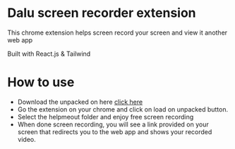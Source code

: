 # Dalu screen recorder extension
This chrome extension helps screen record your screen and view it another web app 

Built with React.js & Tailwind

# How to use

- Download the unpacked on here [click here](https://drive.google.com/drive/u/0/folders/1YPw8iKr1559nADllNAuBLPQ1QJW0KIw-)
- Go the extension on your chrome and click on load on unpacked button.
- Select the helpmeout folder and enjoy free screen recording
- When done screen recording, you will see a link provided on your screen that redirects you to the web app and shows your recorded video.

